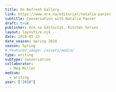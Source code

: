 ```yaml
---
title: On Refresh Gallery
link: https://www.are.na/editorial/natalia-panzer
subtitle: Conversation with Natalia Panzer
draft: true
publisher: Are.na Editorial, Kitchen Series
layout: layouts/e.njk
date: 2018-05-22
date_season: Spring 2018
season: Spring
# featured_image: /assets/media/
type: writing
subtype: conversation
collaborator:
  - Meg Miller
medium:
  - writing
year: ["2018"]
---
```

